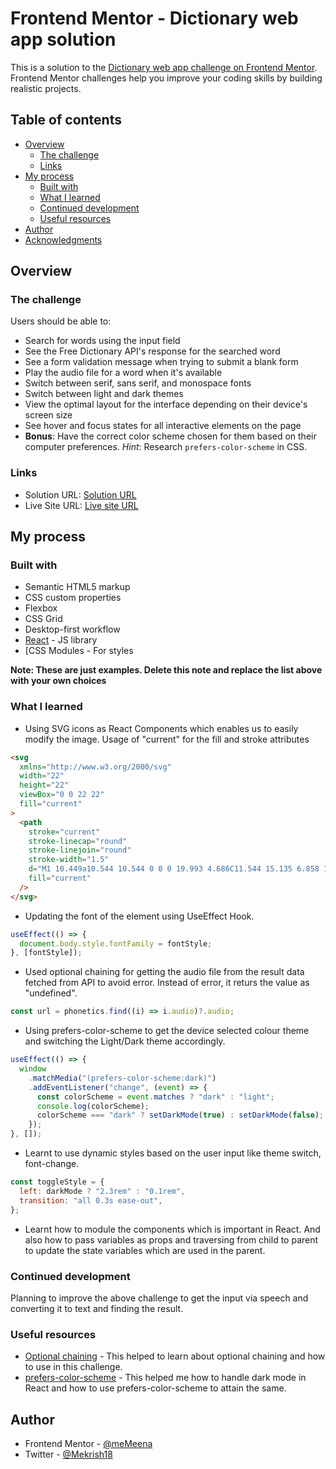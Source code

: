 # Frontend Mentor - Dictionary web app solution

This is a solution to the [Dictionary web app challenge on Frontend Mentor](https://www.frontendmentor.io/challenges/dictionary-web-app-h5wwnyuKFL). Frontend Mentor challenges help you improve your coding skills by building realistic projects.

## Table of contents

- [Overview](#overview)
  - [The challenge](#the-challenge)
  - [Links](#links)
- [My process](#my-process)
  - [Built with](#built-with)
  - [What I learned](#what-i-learned)
  - [Continued development](#continued-development)
  - [Useful resources](#useful-resources)
- [Author](#author)
- [Acknowledgments](#acknowledgments)

## Overview

### The challenge

Users should be able to:

- Search for words using the input field
- See the Free Dictionary API's response for the searched word
- See a form validation message when trying to submit a blank form
- Play the audio file for a word when it's available
- Switch between serif, sans serif, and monospace fonts
- Switch between light and dark themes
- View the optimal layout for the interface depending on their device's screen size
- See hover and focus states for all interactive elements on the page
- **Bonus**: Have the correct color scheme chosen for them based on their computer preferences. _Hint_: Research `prefers-color-scheme` in CSS.

### Links

- Solution URL: [Solution URL](https://github.com/Memeena/dictionary-web-app)
- Live Site URL: [Live site URL](https://memeena.github.io/dictionary-web-app/)

## My process

### Built with

- Semantic HTML5 markup
- CSS custom properties
- Flexbox
- CSS Grid
- Desktop-first workflow
- [React](https://reactjs.org/) - JS library
- [CSS Modules - For styles

**Note: These are just examples. Delete this note and replace the list above with your own choices**

### What I learned

- Using SVG icons as React Components which enables us to easily modify the image. Usage of "current" for the fill and stroke attributes

```html
<svg
  xmlns="http://www.w3.org/2000/svg"
  width="22"
  height="22"
  viewBox="0 0 22 22"
  fill="current"
>
  <path
    stroke="current"
    stroke-linecap="round"
    stroke-linejoin="round"
    stroke-width="1.5"
    d="M1 10.449a10.544 10.544 0 0 0 19.993 4.686C11.544 15.135 6.858 10.448 6.858 1A10.545 10.545 0 0 0 1 10.449Z"
    fill="current"
  />
</svg>
```

- Updating the font of the element using UseEffect Hook.

```js
useEffect(() => {
  document.body.style.fontFamily = fontStyle;
}, [fontStyle]);
```

- Used optional chaining for getting the audio file from the result data fetched from API to avoid error. Instead of error, it returs the value as "undefined".

```js
const url = phonetics.find((i) => i.audio)?.audio;
```

- Using prefers-color-scheme to get the device selected colour theme and switching the Light/Dark theme accordingly.

```js
useEffect(() => {
  window
    .matchMedia("(prefers-color-scheme:dark)")
    .addEventListener("change", (event) => {
      const colorScheme = event.matches ? "dark" : "light";
      console.log(colorScheme);
      colorScheme === "dark" ? setDarkMode(true) : setDarkMode(false);
    });
}, []);
```

- Learnt to use dynamic styles based on the user input like theme switch, font-change.

```js
const toggleStyle = {
  left: darkMode ? "2.3rem" : "0.1rem",
  transition: "all 0.3s ease-out",
};
```

- Learnt how to module the components which is important in React. And also how to pass variables as props and traversing from child to parent to update the state variables which are used in the parent.

### Continued development

Planning to improve the above challenge to get the input via speech and converting it to text and finding the result.

### Useful resources

- [Optional chaining](https://developer.mozilla.org/en-US/docs/Web/JavaScript/Reference/Operators/Optional_chaining) - This helped to learn about optional chaining and how to use in this challenge.
- [prefers-color-scheme](https://web.dev/prefers-color-scheme/) - This helped me how to handle dark mode in React and how to use prefers-color-scheme to attain the same.

## Author

- Frontend Mentor - [@meMeena](https://www.frontendmentor.io/profile/meMeena)
- Twitter - [@Mekrish18](https://www.twitter.com/MeKrish18)
